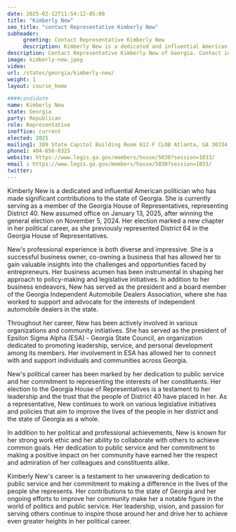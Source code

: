 ```yaml
---
date: 2025-02-12T11:54:12-05:00
title: "Kimberly New"
seo_title: "contact Representative Kimberly New"
subheader:
     greeting: Contact Representative Kimberly New
     description: Kimberly New is a dedicated and influential American politician who has made significant contributions to the state of Georgia. She is currently serving as a member of the Georgia House of Representatives, representing District 40.
description: Contact Representative Kimberly New of Georgia. Contact information for Kimberly New includes email address, phone number, and mailing address.
image: kimberly-new.jpeg
video:
url: /states/georgia/kimberly-new/
weight: 1
layout: course_home

####candidate
name: Kimberly New
state: Georgia
party: Republican
role: Representative
inoffice: current
elected: 2025
mailing1: 309 State Capitol Building Room 612-F CLOB Atlanta, GA 30334
phone1: 404-656-0325
website: https://www.legis.ga.gov/members/house/5030?session=1033/
email : https://www.legis.ga.gov/members/house/5030?session=1033/
twitter: 
---
```

Kimberly New is a dedicated and influential American politician who has made significant contributions to the state of Georgia. She is currently serving as a member of the Georgia House of Representatives, representing District 40. New assumed office on January 13, 2025, after winning the general election on November 5, 2024. Her election marked a new chapter in her political career, as she previously represented District 64 in the Georgia House of Representatives.

New's professional experience is both diverse and impressive. She is a successful business owner, co-owning a business that has allowed her to gain valuable insights into the challenges and opportunities faced by entrepreneurs. Her business acumen has been instrumental in shaping her approach to policy-making and legislative initiatives. In addition to her business endeavors, New has served as the president and a board member of the Georgia Independent Automobile Dealers Association, where she has worked to support and advocate for the interests of independent automobile dealers in the state.

Throughout her career, New has been actively involved in various organizations and community initiatives. She has served as the president of Epsilon Sigma Alpha (ESA) - Georgia State Council, an organization dedicated to promoting leadership, service, and personal development among its members. Her involvement in ESA has allowed her to connect with and support individuals and communities across Georgia.

New's political career has been marked by her dedication to public service and her commitment to representing the interests of her constituents. Her election to the Georgia House of Representatives is a testament to her leadership and the trust that the people of District 40 have placed in her. As a representative, New continues to work on various legislative initiatives and policies that aim to improve the lives of the people in her district and the state of Georgia as a whole.

In addition to her political and professional achievements, New is known for her strong work ethic and her ability to collaborate with others to achieve common goals. Her dedication to public service and her commitment to making a positive impact on her community have earned her the respect and admiration of her colleagues and constituents alike.

Kimberly New's career is a testament to her unwavering dedication to public service and her commitment to making a difference in the lives of the people she represents. Her contributions to the state of Georgia and her ongoing efforts to improve her community make her a notable figure in the world of politics and public service. Her leadership, vision, and passion for serving others continue to inspire those around her and drive her to achieve even greater heights in her political career.
